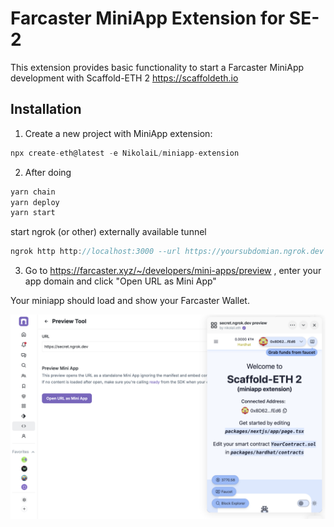 # Farcaster MiniApp Extension for SE-2

This extension provides basic functionality to start a Farcaster MiniApp development with Scaffold-ETH 2 https://scaffoldeth.io


## Installation

1. Create a new project with MiniApp extension:

```typescript
npx create-eth@latest -e NikolaiL/miniapp-extension
```


2. After doing 

```typescript
yarn chain
yarn deploy
yarn start
```

start ngrok (or other) externally available tunnel

```typescript
ngrok http http://localhost:3000 --url https://yoursubdomian.ngrok.dev
```

3. Go to https://farcaster.xyz/~/developers/mini-apps/preview , enter your app domain and click "Open URL as Mini App"


Your miniapp should load and show your Farcaster Wallet.

![MiniApp Screenshot](images/MiniAppScreenshot.png)
